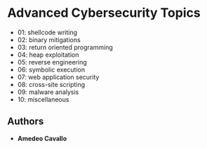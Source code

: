 # Advanced Cybersecurity Topics

* 01: shellcode writing
* 02: binary mitigations 
* 03: return oriented programming
* 04: heap exploitation
* 05: reverse engineering
* 06: symbolic execution
* 07: web application security
* 08: cross-site scripting
* 09: malware analysis
* 10: miscellaneous

## Authors

* **Amedeo Cavallo**
